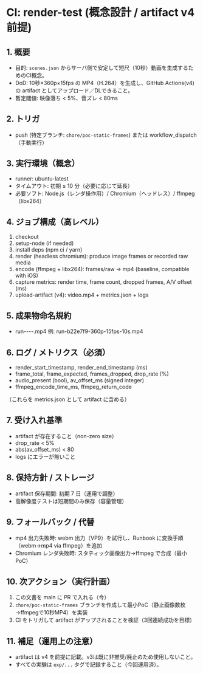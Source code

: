 # CI: render-test (概念設計 / artifact v4 前提)

## 1. 概要
- 目的: `scenes.json` からサーバ側で安定して短尺（10秒）動画を生成するためのCI概念。
- DoD: 10秒×360p×15fps の MP4（H.264）を生成し、GitHub Actions(v4) の artifact としてアップロード／DLできること。
- 暫定閾値: 映像落ち < 5%、音ズレ < 80ms

## 2. トリガ
- push (特定ブランチ: `chore/poc-static-frames`) または workflow_dispatch（手動実行）

## 3. 実行環境（概念）
- runner: ubuntu-latest
- タイムアウト: 初期 ≤ 10 分（必要に応じて延長）
- 必要ソフト: Node.js（レンダ操作用）/ Chromium（ヘッドレス）/ ffmpeg（libx264）

## 4. ジョブ構成（高レベル）
1. checkout
2. setup-node (if needed)
3. install deps (npm ci / yarn)
4. render (headless chromium): produce image frames or recorded raw media
5. encode (ffmpeg + libx264): frames/raw → mp4 (baseline, compatible with iOS)
6. capture metrics: render time, frame count, dropped frames, A/V offset (ms)
7. upload-artifact (v4): video.mp4 + metrics.json + logs

## 5. 成果物命名規約
- run-<commit>-<res>-<fps>-<secs>.mp4
  例: run-b22e7f9-360p-15fps-10s.mp4

## 6. ログ / メトリクス（必須）
- render_start_timestamp, render_end_timestamp (ms)
- frame_total, frame_expected, frames_dropped, drop_rate (%)
- audio_present (bool), av_offset_ms (signed integer)
- ffmpeg_encode_time_ms, ffmpeg_return_code

（これらを metrics.json として artifact に含める）

## 7. 受け入れ基準
- artifact が存在すること（non-zero size）
- drop_rate < 5%
- abs(av_offset_ms) < 80
- logs にエラーが無いこと

## 8. 保持方針 / ストレージ
- artifact 保存期間: 初期 7 日（運用で調整）
- 高解像度テストは短期間のみ保存（容量管理）

## 9. フォールバック / 代替
- mp4 出力失敗時: webm 出力（VP9）を試行し、Runbook に変換手順（webm→mp4 via ffmpeg）を追加
- Chromium レンダ失敗時: スタティック画像出力→ffmpeg で合成（最小PoC）

## 10. 次アクション（実行計画）
1. この文書を main に PR で入れる（今）  
2. `chore/poc-static-frames` ブランチを作成して最小PoC（静止画像数枚→ffmpegで10秒MP4）を実装  
3. CI をトリガして artifact がアップされることを検証（3回連続成功を目標）

## 11. 補足（運用上の注意）
- artifact は v4 を前提に記載。v3は既に非推奨/廃止のため使用しないこと。
- すべての実験は `exp/...` タグで記録すること（今回運用済）。